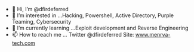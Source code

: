 - 👋 Hi, I’m @dfirdeferred
- 👀 I’m interested in ...Hacking, Powershell, Active Directory, Purple Teaming, Cybersecurity
- 🌱 I’m currently learning ...Exploit development and Reverse Engineering
- 📫 How to reach me ... 
Twitter @dfirdeferred
Site: www.menrva-tech.com


